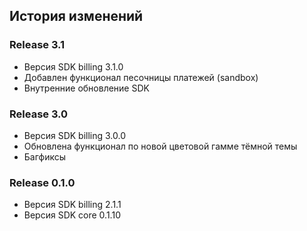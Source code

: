 ## История изменений

### Release 3.1
- Версия SDK billing 3.1.0
- Добавлен функционал песочницы платежей (sandbox) 
- Внутренние обновление SDK

### Release 3.0
- Версия SDK billing 3.0.0
- Обновлена функционал по новой цветовой гамме тёмной темы
- Багфиксы

### Release 0.1.0
- Версия SDK billing 2.1.1
- Версия SDK core 0.1.10
